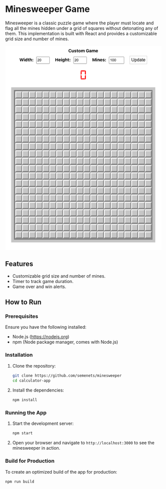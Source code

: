 # Minesweeper Game

Minesweeper is a classic puzzle game where the player must locate and flag all the mines hidden under a grid of squares without detonating any of them. This implementation is built with React and provides a customizable grid size and number of mines.

![Minesweeper Screenshot](public/screenshot.png)

## Features
- Customizable grid size and number of mines.
- Timer to track game duration.
- Game over and win alerts.

## How to Run

### Prerequisites

Ensure you have the following installed:

- Node.js (https://nodejs.org)
- npm (Node package manager, comes with Node.js)

### Installation

1. Clone the repository:

    ```sh
    git clone https://github.com/semenets/minesweeper
    cd calculator-app
    ```

2. Install the dependencies:

    ```sh
    npm install
    ```
### Running the App

1. Start the development server:

    ```sh
    npm start
    ```

2. Open your browser and navigate to `http://localhost:3000` to see the minesweeper in action.

### Build for Production

To create an optimized build of the app for production:

```sh
npm run build
